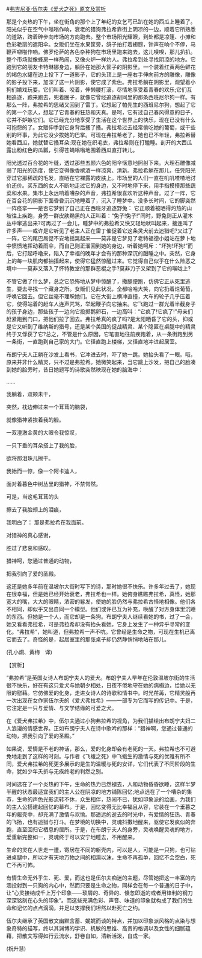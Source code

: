 #[弗吉尼亚·伍尔夫《爱犬之死》原文及赏析](https://www.vrrw.net/wx/12519.html)

那是个炎热的下午，坐在街角的那个上了年纪的女乞丐已趴在她的西瓜上睡着了。阳光似乎在空气中嗡嗡作响，衰老的猎狗弗拉希靠街上阴凉的一边，顺着它所熟悉的道路，跨着碎步向市场的方向跑去。整个市场阳光耀眼，到处都是凉篷、小摊和色彩艳丽的遮阳伞。女贩们坐在水果筐旁，鸽子拍打着翅膀，钟声在响个不停，马鞭声噼啪作响。佛罗伦萨的各色杂种狗在市场里跑来跑去，这儿嗅嗅，那儿扒扒。整个市场就像蜂房一样热闹，又像火炉一样灼人。弗拉希到处寻找阴凉的地方。它跑到它的朋友卡特琳娜身边，躺卧在她那大筐子的阴影里。一个装着红黄两色鲜花的褐色水罐在边上投下了一道影子，它的头顶上是一座右手伸向前方的雕像，雕像的影子投下来，加深了这一片阴影，使它成了紫色。弗拉希躺在阴影里，观望着小狗们嬉戏玩耍。它们叫着、咬着，伸懒腰打滚，尽情地享受着青春的欢乐;它们互相追逐，跑来跑去，兜着圈子，就像它曾经追逐胡同里的那条西班尼尔狗一样。有那么一阵，弗拉希的思绪又回到了雷丁。它想起了帕先生的西班尼尔狗，想起了它的第一个恋人，想起了它青春的狂热和天真。是呵，它有过自己春风得意的日子，它并不妒嫉它们。它已经充分地享受了生活在这个世界上的快乐，现在已没有什么可抱怨的了。女贩伸手到它身背后搔了搔。弗拉希过去经常偷吃她的葡萄，或干些别的坏事，为此它没少挨她的巴掌。可现在弗拉希老了，她也已不年轻，弗拉希替她看西瓜，她就替它搔耳朵;现在她在织毛衣，弗拉希则在打瞌睡。剖开的大西瓜露出粉红色的瓜瓤，引得苍蝇嗡嗡地围着西瓜直打转儿。

阳光透过百合花的叶缝，透过那些五颜六色的阳伞惬意地照射下来。大理石雕像减弱了阳光的热度，使它变得像香槟酒一样凉爽、清新。弗拉希躺在那儿，任凭阳光穿过它那稀疏的毛发，直晒在它裸露的皮肤上。市场里的人们一直在叽叽喳喳地讨价还价。买东西的女人不断地走过它的身边，又不时地停下来，用手指摸摸那些蔬菜和水果。集市上永远响着嘈杂的声音，弗拉希很喜欢听这种声音。过了一阵，它在百合花的阴影下面昏昏沉沉地睡着了，沉入了睡梦中。没多长时间，它的脚突然一阵痉挛——是否它梦到了自己正在西班牙追逐野兔： 它正顺着被晒得灼热的山坡往上疾跑，身旁一群皮肤黝黑的人正叫着：“兔子!兔子!”同时，野兔则正从灌木丛中窜逃出来?可再过了一会儿，睡梦中的弗拉希又快又轻地吠叫起来，接连叫了许多声——或许是它听见了老主人正在雷丁催促着它这条灵犬前去追猎吧?又过了一阵，它的尾巴局促不安地摇晃起来——莫非是它梦见了老特福德小姐站在萝卜地中愤愤地挥动着雨伞，而自己则正溜回到她的身边，听着她呵斥：“坏狗!坏狗!”而后，它打起呼噜来，陷入了幸福的晚年才会有的那种深沉的酣睡之中。突然，它身上的每一块肌肉都抽搐起来，使得它猛然惊醒过来。它觉得自己似乎在什么险恶之境中——莫非又落入了怀特教堂的那群恶棍之手?莫非刀子又架到了它的喉咙上?



不管它做了什么梦，总之它恐怖地从梦中惊醒了，撒腿便跑，仿佛它正从死里逃生，要去寻找一个藏身之所。女贩们见此状况，全都哈哈大笑，向它扔着烂葡萄，呼唤它回去。但它丝毫不理睬她们。它在大街上横冲直撞，大车的轮子几乎压着它，使得站着的赶车人连声咒骂，举起鞭子向它抽来。它飞跑过一群光着半截身子的孩子身边，那些孩子一边向它投掷鹅卵石，一边高叫：“它疯了!它疯了!”母亲们赶紧跑到门口，把他们拉了回去。弗拉希真的疯了吗?是太阳晒昏了它的头，抑或是它又听到了维纳斯的猎号，还是某个美国的促战精灵、某个隐匿在桌腿中的精灵终于又俘获了它?总之，不管是什么原因，它笔直地往前疾跑着，从一条街跑到另一条街，一直跑到自己家的大门。它径直跑上楼梯，又径直地冲进起居室。

布朗宁夫人正躺在沙发上看书，它冲进去时，吓了她一跳。她抬头看了一眼。哦，原来并非什么精灵，只不过是弗拉希。她微笑起来，当它跳上沙发，把自己的脸凑到她的脸旁时，昔日她题写的诗歌突然映现在她的脑海中：

……

我躺着，双颊未干，

突然，枕边伸过来一个茸茸的脑袋，

就像猎神紧挨着我的脸。

一双澄澈金黄的大眼令我惊叹，

一只下垂的耳朵搭上了我的脸，

欲将那泪珠儿擦干。

我始而一惊，像一个阿卡迪人，

面对着暮色中树丛里的猎神，不禁愕然。

可是，当这毛茸茸的头

擦去了我脸颊上的泪痕，

我明白了： 那是弗拉希在我面前。

对猎神的真心感谢，

胜过了悲哀和感叹。

猎神呵，您通过普通的动物，

把我引向了爱的圣殿。

这还是她多年前在温坡尔大街时写下的诗，那时她很不快乐。许多年过去了，她现在很幸福，但是她已经开始衰老，弗拉希也一样。她俯身瞧瞧弗拉希，真怪，她那宽大的嘴，大大的眼睛，浓密的鬈发，使她的脸仍然与弗拉希古怪地相像。他们各不相同，却似乎又出自同一个模型。他们或许已互为补充，唤醒了对方身体里沉睡的东西。但她是一个人，而它却是一条狗。布朗宁夫人继续看她的书，过了一会，她又看看弗拉希，可是弗拉希却没有抬头看她，它身上发生了一种异乎寻常的变化。“弗拉希”，她叫道，但弗拉希一声不吭。它曾经是生命之物，可现在生机已离它而去了。奇怪的是，起居室里的那张桌子却仍然静悄悄地站在那儿。

(孔小炯、黄梅　译)

【赏析】

“弗拉希”是英国女诗人布朗宁夫人的爱犬。布朗宁夫人早年在伦敦温坡尔街的生活很不快乐，好在有这只爱犬与她朝夕相处，日夜不倦地守在她的病榻边，给她以无限的慰藉。它仿佛爱的化身，走进女诗人的诗歌和情书中。时光荏苒，它精灵般再一次出现在女作家伍尔夫的《爱犬弗拉希》——一部专为它而写的传记中。于是，它注定是一只与爱情、与文学结缘的可爱之犬。

在《爱犬弗拉希》中，伍尔夫通过小狗弗拉希的视角，为我们描绘出布朗宁夫妇二人浪漫的情感世界。正如布朗宁夫人在诗中歌吟的那样：“猎神啊，您通过普通的动物，把我引向了爱的圣殿。”

如果说，爱情是不老的神话，那么，爱的化身却会有老死的一天。弗拉希也不可避免地走到了这样的时刻。与作者《飞蛾之死》中飞蛾生的激情与死的优雅有所不同，爱犬弗拉希的死更多展示的是生的温暖与死的安详，它们代表了不同阶段的生命，犹如少年夭折与无疾终老的判然之别。

时间选在了一个炎热的下午，生命的热力已然褪去，人和动物昏昏欲睡，这样半梦半醒的状态最适宜我们的主人公在阴凉的地方铺陈回忆;地点选在了一个嘈杂的集市，生命的声色光影流转不休，众生相伴，热闹不已，犹如印象派的绘画，为我们的主人公搭建起回忆的幕布。于是，回忆变得无比幸福且从容，它装在一个垂暮之年的躯壳中，却充满了激情与欢愉。那遥远的逝去的时光中，有爱情的狂热、青春的飞扬，也有追猎与打斗。在梦境的切换中，灵魂抖擞地醒来，驱使它发疯似的奔跑，直至回归它栖息的居所。于是，在布朗宁夫人的身旁，灵魂唤醒灵魂的地方，爱重新完整如一，灵魂终于可以安宁地睡去，不用醒来。

生命的灵在人世走一遭，寄居在不同的躯壳内，可以是人，可能是一只狗，也可钻进桌腿中，所以才有天地万物之间的相濡以沫，生命不再孤单，回忆不会空白，死亡不再可怖。

有情生命无外乎生、死、爱，而这也是伍尔夫痴迷的主题，尽管她把这一丰富的内涵投射到一只狗的内心中，然而只要是生命之物，同样会在每一个普通的日子中，让“心灵接纳成千上万个印象——琐屑的、奇异的、倏忽即逝的或者用锋利的钢刀深深铭刻在心头的印象”。而这些充满色彩、声音、味道的印象就构成了我们的生命和记忆的点点滴滴，并足以支撑我们坦然以赴死亡之约。

伍尔夫继承了英国散文幽默含蓄、娓娓而谈的特点，并加以印象派风格的点染与想象奇特的描写，终以其渊博的学识、机敏的思维、高贵的格调以及女性的细腻蕴藉，把散文写得如行云流水，舒卷自如，清新活泼，自成一家。

(祝升慧)

